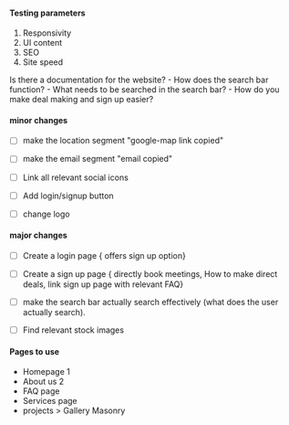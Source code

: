 #### Testing parameters
1. Responsivity
2. UI content
3. SEO
4. Site speed


Is there a documentation for the website?
    - How does the search bar function?
    - What needs to be searched in the search bar?
    - How do you make deal making and sign up easier?

#### minor changes
- [ ] make the location segment "google-map link copied"
- [ ] make the email segment "email copied"
- [ ] Link all relevant social icons
- [ ] Add login/signup button
- [ ] change logo



#### major changes
- [ ] Create a login page { offers sign up option}
- [ ] Create a sign up page { directly book meetings, How to make direct deals, link sign up page with relevant FAQ}
- [ ] make the search bar actually search effectively (what does the user actually search).
- [ ] Find relevant stock images


#### Pages to use
- Homepage 1
- About us 2
- FAQ page
- Services page
- projects > Gallery Masonry






